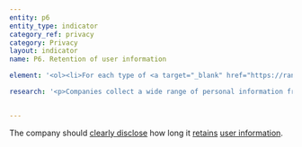 ```yaml
---
entity: p6
entity_type: indicator
category_ref: privacy
category: Privacy
layout: indicator
name: P6. Retention of user information

element: '<ol><li>For each type of <a target="_blank" href="https://rankingdigitalrights.org/2018-indicators/#userinformation">user information</a> the company collects, does the company <a target="_blank" href="https://rankingdigitalrights.org/2018-indicators/#clearlydisclose">clearly disclose</a> how long it <a target="_blank" href="https://rankingdigitalrights.org/2018-indicators/#retain">retains</a> that user information?</li><li>Does the company <a target="_blank" href="https://rankingdigitalrights.org/2018-indicators/#clearlydisclose">clearly disclose</a> what <a target="_blank" href="https://rankingdigitalrights.org/2018-indicators/#deidentified">de-identified</a> <a target="_blank" href="https://rankingdigitalrights.org/2018-indicators/#userinformation">user information</a> it retains?</li><li>Does the company <a target="_blank" href="https://rankingdigitalrights.org/2018-indicators/#clearlydisclose">clearly disclose</a> the process for <a target="_blank" href="https://rankingdigitalrights.org/2018-indicators/#deidentified">de-identifying</a> <a target="_blank" href="https://rankingdigitalrights.org/2018-indicators/#userinformation">user information</a>?</li><li>Does the company <a target="_blank" href="https://rankingdigitalrights.org/2018-indicators/#clearlydisclose">clearly disclose</a> that it deletes all <a target="_blank" href="https://rankingdigitalrights.org/2018-indicators/#userinformation">user information</a> after users terminate their account?</li><li>Does the company <a target="_blank" href="https://rankingdigitalrights.org/2018-indicators/#clearlydisclose">clearly disclose</a> the time frame in which it will delete <a target="_blank" href="https://rankingdigitalrights.org/2018-indicators/#userinformation">user information</a> after users terminate their account?</li><li>(For <a target="_blank" href="https://rankingdigitalrights.org/2018-indicators/#mobile">mobile ecosystems</a>): Does the company <a target="_blank" href="https://rankingdigitalrights.org/2018-indicators/#clearlydisclose">clearly disclose</a> that it evaluates whether the privacy policies of third-party <a target="_blank" href="https://rankingdigitalrights.org/2018-indicators/#app">apps</a> made available through its <a target="_blank" href="https://rankingdigitalrights.org/2018-indicators/#appstore">app store</a> disclose how long they retain <a target="_blank" href="https://rankingdigitalrights.org/2018-indicators/#userinformation">user information</a>?</li><li>(For <a target="_blank" href="https://rankingdigitalrights.org/2018-indicators/#mobile">mobile ecosystems</a>): Does the company <a target="_blank" href="https://rankingdigitalrights.org/2018-indicators/#clearlydisclose">clearly disclose</a> that it evaluates whether the privacy policies of third-party<a target="_blank" href="https://rankingdigitalrights.org/2018-indicators/#app"> apps </a>made available through its <a target="_blank" href="https://rankingdigitalrights.org/2018-indicators/#appstore">app store</a> state that all user information is deleted when users terminate their accounts or delete the app?</li></ol>'

research: '<p>Companies collect a wide range of personal information from users in exchange for the use of and access to the company’s products and services. This information can range from personal details, profiles, and account activities to information about a user’s activities and location. We expect companies to clearly disclose how long they retain user information and the extent to which they remove identifiers from user information they retain. Users should also be able to understand what happens when they delete their accounts. Companies that choose to retain user information for extended periods of time should take steps to ensure that data is not tied to a specific user. Acknowledging the ongoing debates about the efficacy of de-identification processes, and the growing sophistication around re-identification practices, we still consider de-identification a positive step that companies can take to protect the privacy of their users. If companies collect multiple types of information, we expect them to provide detail on how they handle each type of information.</p><p>For mobile ecosystems, we expect companies to disclose whether the privacy policies of the apps that are available in their app store state how long the app retains user information and whether all user information is deleted if users terminate or delete the app.</p><p>In some cases, laws or regulations may require companies to retain certain information for a given period of time. Researchers will document situations where this is the case, but a company will still lose points if it fails to meet all elements. This represents a situation where the law causes companies to fall short of best practice, and we encourage companies to advocate for laws that enable them to fully respect users’ rights to freedom of expression and privacy.</p><p><b>Potential Sources:</b></p><ul><li>Company privacy policy</li><li>Company webpage or section on data protection or data collection</li></ul>'


---
```

The company should <a target="_blank" href="https://rankingdigitalrights.org/2018-indicators/#clearlydisclose">clearly disclose</a> how long it <a target="_blank" href="https://rankingdigitalrights.org/2018-indicators/#retain">retains</a> <a target="_blank" href="https://rankingdigitalrights.org/2018-indicators/#userinformation">user information</a>.